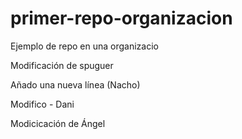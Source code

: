 # primer-repo-organizacion
Ejemplo de repo en una organizacio

Modificación de spuguer

Añado una nueva línea (Nacho)


Modifico - Dani

Modicicación de Ángel
